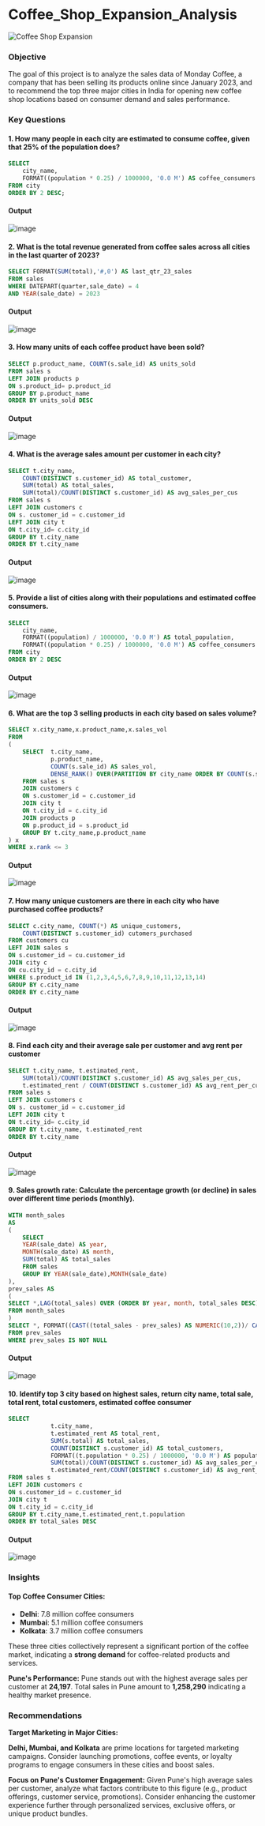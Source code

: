 # Coffee_Shop_Expansion_Analysis

![Coffee Shop Expansion](https://github.com/NandhuKrisz/CoffeeShop_Expansion_Analysis/blob/main/Monday%20Coffee%20Cover.png)

### Objective

The goal of this project is to analyze the sales data of Monday Coffee, a company that has been selling its products online since January 2023, and to recommend the top three major cities in India for opening new coffee shop locations based on consumer demand and sales performance.

### Key Questions
#### 1. How many people in each city are estimated to consume coffee, given that 25% of the population does?

```sql
SELECT 
    city_name,
    FORMAT((population * 0.25) / 1000000, '0.0 M') AS coffee_consumers
FROM city
ORDER BY 2 DESC;
```
#### Output
![image](https://github.com/user-attachments/assets/9e711638-c6d5-4a66-96cd-2fe8acac957b)

#### 2. What is the total revenue generated from coffee sales across all cities in the last quarter of 2023?

```sql
SELECT FORMAT(SUM(total),'#,0') AS last_qtr_23_sales
FROM sales
WHERE DATEPART(quarter,sale_date) = 4
AND YEAR(sale_date) = 2023
```

#### Output
![image](https://github.com/user-attachments/assets/9bdeb4b0-ab99-4470-9a2a-aafd7b483557)

#### 3. How many units of each coffee product have been sold?

```sql
SELECT p.product_name, COUNT(s.sale_id) AS units_sold
FROM sales s
LEFT JOIN products p
ON s.product_id= p.product_id
GROUP BY p.product_name
ORDER BY units_sold DESC
```
#### Output
![image](https://github.com/user-attachments/assets/4a933cda-86b7-430f-ad87-75fc1635f17d)


#### 4. What is the average sales amount per customer in each city?

```sql
SELECT t.city_name, 
	COUNT(DISTINCT s.customer_id) AS total_customer,
	SUM(total) AS total_sales, 
	SUM(total)/COUNT(DISTINCT s.customer_id) AS avg_sales_per_cus
FROM sales s
LEFT JOIN customers c
ON s. customer_id = c.customer_id
LEFT JOIN city t
ON t.city_id= c.city_id
GROUP BY t.city_name
ORDER BY t.city_name 
```
#### Output
![image](https://github.com/user-attachments/assets/f76bbc96-c998-4058-9a36-afa8df814bbb)



#### 5. Provide a list of cities along with their populations and estimated coffee consumers.

```sql
SELECT 
	city_name,
	FORMAT((population) / 1000000, '0.0 M') AS total_population,
	FORMAT((population * 0.25) / 1000000, '0.0 M') AS coffee_consumers
FROM city
ORDER BY 2 DESC
```
#### Output
![image](https://github.com/user-attachments/assets/14363181-a829-4513-bd37-e6865eda4b34)


#### 6. What are the top 3 selling products in each city based on sales volume?

```sql
SELECT x.city_name,x.product_name,x.sales_vol
FROM
(
	SELECT  t.city_name,
			p.product_name,
			COUNT(s.sale_id) AS sales_vol,
			DENSE_RANK() OVER(PARTITION BY city_name ORDER BY COUNT(s.sale_id) DESC) AS rank
	FROM sales s
	JOIN customers c
	ON s.customer_id = c.customer_id
	JOIN city t
	ON t.city_id = c.city_id
	JOIN products p 
	ON p.product_id = s.product_id
	GROUP BY t.city_name,p.product_name
) x
WHERE x.rank <= 3
```
#### Output
![image](https://github.com/user-attachments/assets/1f5a879f-ddf5-4c43-bcfb-998d365a819a)


#### 7. How many unique customers are there in each city who have purchased coffee products?

```sql
SELECT c.city_name, COUNT(*) AS unique_customers,
	COUNT(DISTINCT s.customer_id) cutomers_purchased
FROM customers cu
LEFT JOIN sales s
ON s.customer_id = cu.customer_id
JOIN city c
ON cu.city_id = c.city_id
WHERE s.product_id IN (1,2,3,4,5,6,7,8,9,10,11,12,13,14)
GROUP BY c.city_name
ORDER BY c.city_name
```
#### Output
![image](https://github.com/user-attachments/assets/aadd20d2-b839-4b81-94f1-52d32732b5d5)


#### 8. Find each city and their average sale per customer and avg rent per customer

```sql
SELECT t.city_name, t.estimated_rent,
	SUM(total)/COUNT(DISTINCT s.customer_id) AS avg_sales_per_cus,
	t.estimated_rent / COUNT(DISTINCT s.customer_id) AS avg_rent_per_cus
FROM sales s
LEFT JOIN customers c
ON s. customer_id = c.customer_id
LEFT JOIN city t
ON t.city_id= c.city_id
GROUP BY t.city_name, t.estimated_rent
ORDER BY t.city_name 
```
#### Output
![image](https://github.com/user-attachments/assets/dc73295f-5a01-405e-a914-dfe788a2a0e2)


#### 9. Sales growth rate: Calculate the percentage growth (or decline) in sales over different time periods (monthly).

```sql
WITH month_sales 
AS
(
	SELECT
	YEAR(sale_date) AS year,
	MONTH(sale_date) AS month,
	SUM(total) AS total_sales
	FROM sales
	GROUP BY YEAR(sale_date),MONTH(sale_date)
),
prev_sales AS
(
SELECT *,LAG(total_sales) OVER (ORDER BY year, month, total_sales DESC) AS prev_sales
FROM month_sales
)
SELECT *, FORMAT((CAST((total_sales - prev_sales) AS NUMERIC(10,2))/ CAST(prev_sales AS NUMERIC (10,2))),'0.00,%') AS growth_percent
FROM prev_sales
WHERE prev_sales IS NOT NULL
```
#### Output
![image](https://github.com/user-attachments/assets/ccd29483-584b-44b9-bc45-9ca7040c2928)



#### 10. Identify top 3 city based on highest sales, return city name, total sale, total rent, total customers, estimated coffee consumer

```sql
SELECT 
			t.city_name, 
			t.estimated_rent AS total_rent,
			SUM(s.total) AS total_sales, 
			COUNT(DISTINCT s.customer_id) AS total_customers,
			FORMAT((t.population * 0.25) / 1000000, '0.0 M') AS population,
			SUM(total)/COUNT(DISTINCT s.customer_id) AS avg_sales_per_cus,
			t.estimated_rent/COUNT(DISTINCT s.customer_id) AS avg_rent_per_cus
FROM sales s
LEFT JOIN customers c
ON s.customer_id = c.customer_id
JOIN city t
ON t.city_id = c.city_id
GROUP BY t.city_name,t.estimated_rent,t.population
ORDER BY total_sales DESC
```
#### Output
![image](https://github.com/user-attachments/assets/27437371-bbf2-40a5-b8a6-7a8deb78b147)


### Insights
#### Top Coffee Consumer Cities:

- **Delhi**: 7.8 million coffee consumers
- **Mumbai**: 5.1 million coffee consumers
- **Kolkata**: 3.7 million coffee consumers

These three cities collectively represent a significant portion of the coffee market, indicating a **strong demand** for coffee-related products and services.

**Pune's Performance:**
Pune stands out with the highest average sales per customer at **24,197**.
Total sales in Pune amount to **1,258,290** indicating a healthy market presence.

### Recommendations
**Target Marketing in Major Cities:**

**Delhi, Mumbai, and Kolkata** are prime locations for targeted marketing campaigns. Consider launching promotions, coffee events, or loyalty programs to engage consumers in these cities and boost sales.

**Focus on Pune's Customer Engagement:**
Given Pune's high average sales per customer, analyze what factors contribute to this figure (e.g., product offerings, customer service, promotions). Consider enhancing the customer experience further through personalized services, exclusive offers, or unique product bundles.



